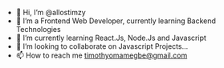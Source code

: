 - 👋 Hi, I’m @allostimzy
- 👀 I’m a Frontend Web Developer, currently learning Backend Technologies
- 🌱 I’m currently learning React.Js, Node.Js and Javascript
- 💞️ I’m looking to collaborate on Javascript Projects...
- 📫 How to reach me timothyomamegbe@gmail.com

<!---
allostimzy/allostimzy is a ✨ special ✨ repository because its `README.md` (this file) appears on your GitHub profile.
You can click the Preview link to take a look at your changes.
--->
